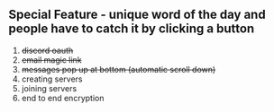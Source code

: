 ## Special Feature - unique word of the day and people have to catch it by clicking a button

1. ~~discord oauth~~
2. ~~email magic link~~
3. ~~messages pop up at bottom (automatic scroll down)~~
4. creating servers
5. joining servers
6. end to end encryption